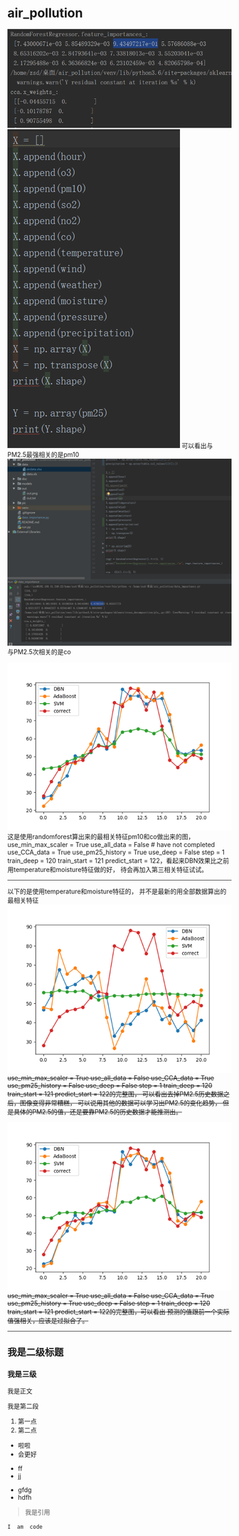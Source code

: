 # air_pollution

![完整的图](pic/data_importance_0.png)![完整的图](pic/data_importance_1.png) 
可以看出与PM2.5最强相关的是pm10 
![完整的图](pic/data_importance_2.png) 
与PM2.5次相关的是co 

![完整的图](pic/20180303_0.png) 
这是使用randomforest算出来的最相关特征pm10和co做出来的图，
use_min_max_scaler = True
use_all_data = False  # have not completed
use_CCA_data = True
use_pm25_history = True
use_deep = False
step = 1
train_deep = 120
train_start = 121
predict_start = 122，看起来DBN效果比之前用temperature和moisture特征做的好，
待会再加入第三相关特征试试。 
 
 
---  
以下的是使用temperature和moisture特征的，
并不是最新的用全部数据算出的最相关特征
![完整的图](pic/20180302_1.png) 
~~use_min_max_scaler = True
use_all_data = False
use_CCA_data = True
use_pm25_history = False
use_deep = False
step = 1
train_deep = 120
train_start = 121
predict_start = 122的完整图，
可以看出去掉PM2.5历史数据之后，图像变得非常糟糕，
可以说用其他的数据可以学习出PM2.5的变化趋势，
但是具体的PM2.5的值，还是要靠PM2.5的历史数据才能推测出。~~ 


![完整的图](pic/20180302_0.png) 
~~use_min_max_scaler = True
use_all_data = False
use_CCA_data = True
use_pm25_history = True
use_deep = False
step = 1
train_deep = 120
train_start = 121
predict_start = 122的完整图，可以看出
预测的值跟前一个实际值强相关，应该是过拟合了。~~ 










--- 

## 我是二级标题 

### 我是三级 

我是正文 

我是第二段 

1. 第一点 
2. 第二点 

* 啦啦 
* 会更好 

+ ff 
+ jj 

- gfdg 
- hdfh 

> 我是引用 



`
I 
am 
code
`

